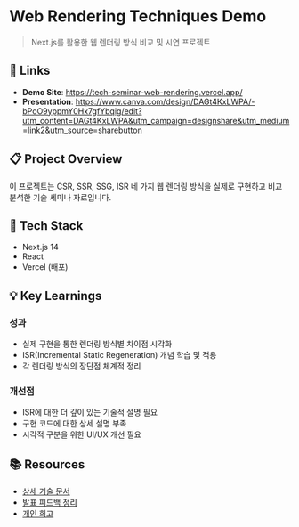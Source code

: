 # Web Rendering Techniques Demo

> Next.js를 활용한 웹 렌더링 방식 비교 및 시연 프로젝트

## 🔗 Links
- **Demo Site**: https://tech-seminar-web-rendering.vercel.app/
- **Presentation**: https://www.canva.com/design/DAGt4KxLWPA/-bPoO9yppmY0Hx7gfYbqig/edit?utm_content=DAGt4KxLWPA&utm_campaign=designshare&utm_medium=link2&utm_source=sharebutton

## 📋 Project Overview
이 프로젝트는 CSR, SSR, SSG, ISR 네 가지 웹 렌더링 방식을 실제로 구현하고 비교 분석한 기술 세미나 자료입니다.

## 🚀 Tech Stack
- Next.js 14
- React
- Vercel (배포)

## 💡 Key Learnings

### 성과
- 실제 구현을 통한 렌더링 방식별 차이점 시각화
- ISR(Incremental Static Regeneration) 개념 학습 및 적용
- 각 렌더링 방식의 장단점 체계적 정리

### 개선점
- ISR에 대한 더 깊이 있는 기술적 설명 필요
- 구현 코드에 대한 상세 설명 부족
- 시각적 구분을 위한 UI/UX 개선 필요

## 📚 Resources
- [상세 기술 문서](./docs/technical-details.md)
- [발표 피드백 정리](./docs/feedback-summary.md)
- [개인 회고](./docs/retrospective.md)